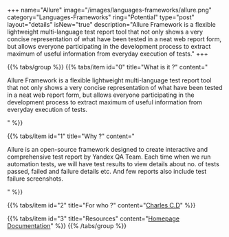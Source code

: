 +++
name="Allure"
image="/images/languages-frameworks/allure.png"
category="Languages-Frameworks"
ring="Potential"
type="post"
layout="details"
isNew="true"
description="Allure Framework is a flexible lightweight multi-language test report tool that not only shows a very concise representation of what have been tested in a neat web report form, but allows everyone participating in the development process to extract maximum of useful information from everyday execution of tests."
+++

{{% tabs/group %}}
  {{% tabs/item id="0" title="What is it ?" content="<p>Allure Framework is a flexible lightweight multi-language test report tool that not only shows a very concise representation of what have been tested in a neat web report form, but allows everyone participating in the development process to extract maximum of useful information from everyday execution of tests.</p>" %}}
  
  {{% tabs/item id="1" title="Why ?" content="<p>Allure is an open-source framework designed to create interactive and comprehensive test report by Yandex QA Team. Each time when we run automation tests, we will have test results to view details about no. of tests passed, failed and failure details etc. And few reports also include test failure screenshots.</p>" %}}
  
  {{% tabs/item id="2" title="For who ?" content="<a href='https://charlescd.io/'>Charles C.D</a>" %}}

  {{% tabs/item id="3" title="Resources" content="<a href='http://allure.qatools.ru/'>Homepage</a> <br /> <a href='https://docs.qameta.io/allure/'>Documentation</a>" %}}
{{% /tabs/group %}}